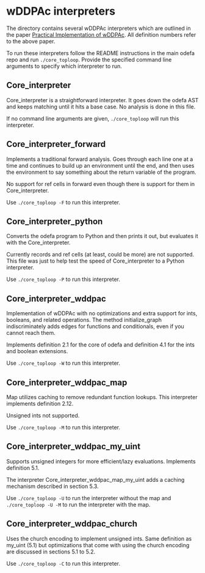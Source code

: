 # wDDPAc interpreters
The directory contains several wDDPAc interpreters which are outlined in the paper [Practical Implementation of wDDPAc](report.pdf). All definition numbers refer to the above paper.

To run these interpreters follow the README instructions in the main odefa repo and run `./core_toploop`. Provide the specified command line arguments to specify which interpreter to run.

## Core_interpreter
Core_interpreter is a straightforward interpreter. It goes down the odefa AST and keeps matching until it hits a base case. No analysis is done in this file.

If no command line arguments are given, `./core_toploop` will run this interpreter.

## Core_interpreter_forward
Implements a traditional forward analysis. Goes through each line one at a time and continues to build up an environment until the end, and then uses the environment to say something about the return variable of the program.

No support for ref cells in forward even though there is support for them in Core_interpreter.

Use `./core_toploop -F` to run this interpreter.

## Core_interpreter_python
Converts the odefa program to Python and then prints it out, but evaluates it with the Core_interpreter.

Currently records and ref cells (at least, could be more) are not supported. This file was just to help  test the speed of Core_interpreter to a Python interpreter.

Use `./core_toploop -P` to run this interpreter.

## Core_interpreter_wddpac

Implementation of wDDPAc with no optimizations and extra support for ints, booleans, and related operations. The method initialize_graph indiscriminately adds edges for functions and conditionals, even if you cannot reach them.

Implements definition 2.1 for the core of odefa and definition 4.1 for the ints and boolean extensions.

Use `./core_toploop -W` to run this interpreter.

## Core_interpreter_wddpac_map

Map utilizes caching to remove redundant function lookups. This interpreter implements definition 2.12.

Unsigned ints not supported.

Use `./core_toploop -M` to run this interpreter.

## Core_interpreter_wddpac_my_uint

Supports unsigned integers for more efficient/lazy evaluations. Implements definition 5.1.

The interpreter Core_interpreter_wddpac_map_my_uint adds a caching mechanism described in section 5.3.

Use `./core_toploop -U` to run the interpreter without the map and `./core_toploop -U -M` to run the interpreter with the map.

## Core_interpreter_wddpac_church

Uses the church encoding to implement unsigned ints. Same definition as my_uint (5.1) but optimizations that come with using the church encoding are discussed in sections 5.1 to 5.2.

Use `./core_toploop -C` to run this interpreter.
